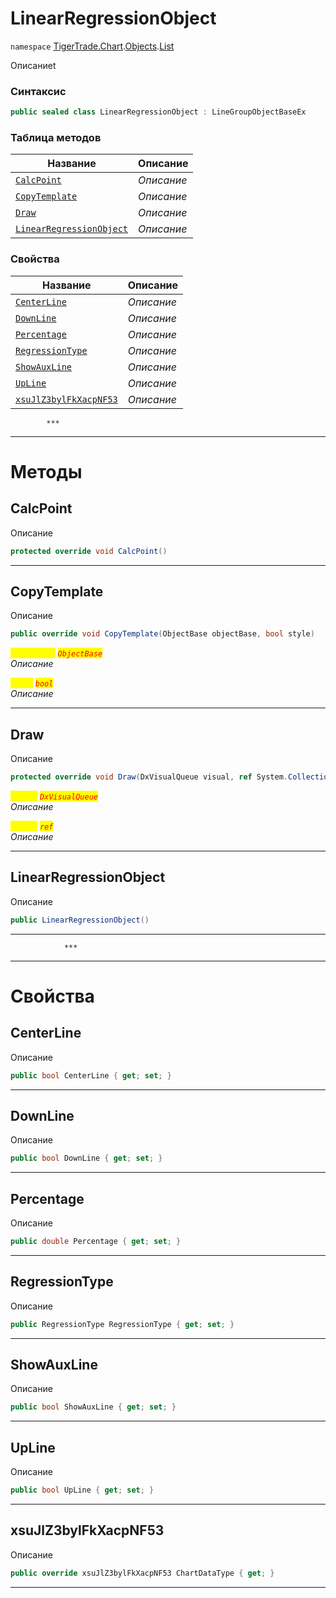 
# LinearRegressionObject
`namespace` [TigerTrade.Chart](../../../TigerTrade.Chart.md).[Objects](../../../TigerTrade.Chart/Objects.md).[List](../../../TigerTrade.Chart/Objects/List.md)



Описаниеt

### Синтаксис
```csharp
public sealed class LinearRegressionObject : LineGroupObjectBaseEx
```


### Таблица методов
| Название | Описание |
| --- | --- |
| [`CalcPoint`](./LinearRegressionObject.cs/Методы/CalcPoint.md) | *Описание* |
| [`CopyTemplate`](./LinearRegressionObject.cs/Методы/CopyTemplate.md) | *Описание* |
| [`Draw`](./LinearRegressionObject.cs/Методы/Draw.md) | *Описание* |
| [`LinearRegressionObject`](./LinearRegressionObject.cs/Методы/LinearRegressionObject.md) | *Описание* |

### Свойства
| Название | Описание |
| --- | --- |
| [`CenterLine`](./LinearRegressionObject.cs/Свойства/CenterLine.md) | *Описание* |
| [`DownLine`](./LinearRegressionObject.cs/Свойства/DownLine.md) | *Описание* |
| [`Percentage`](./LinearRegressionObject.cs/Свойства/Percentage.md) | *Описание* |
| [`RegressionType`](./LinearRegressionObject.cs/Свойства/RegressionType.md) | *Описание* |
| [`ShowAuxLine`](./LinearRegressionObject.cs/Свойства/ShowAuxLine.md) | *Описание* |
| [`UpLine`](./LinearRegressionObject.cs/Свойства/UpLine.md) | *Описание* |
| [`xsuJlZ3bylFkXacpNF53`](./LinearRegressionObject.cs/Свойства/xsuJlZ3bylFkXacpNF53.md) | *Описание* |




            ***
  ***
  # Методы

## CalcPoint
Описание

```csharp
protected override void CalcPoint()
```

***                

## CopyTemplate
Описание

```csharp
public override void CopyTemplate(ObjectBase objectBase, bool style)
```

<mark style="color:yellow;">`objectBase`</mark> <mark style="color:red;">*`ObjectBase`*</mark>  
 *Описание*  

<mark style="color:yellow;">`style`</mark> <mark style="color:red;">*`bool`*</mark>  
 *Описание*  


***                

## Draw
Описание

```csharp
protected override void Draw(DxVisualQueue visual, ref System.Collections.Generic.List<ObjectLabelInfo> labels)
```
<mark style="color:yellow;">`visual`</mark> <mark style="color:red;">*`DxVisualQueue`*</mark>  
 *Описание*  

<mark style="color:yellow;">`System`</mark> <mark style="color:red;">*`ref`*</mark>  
 *Описание*  


***                

## LinearRegressionObject
Описание

```csharp
public LinearRegressionObject()
```

***                
                ***
  ***
  # Свойства

## CenterLine
Описание

```csharp
public bool CenterLine { get; set; }
```
***

## DownLine
Описание

```csharp
public bool DownLine { get; set; }
```
***

## Percentage
Описание

```csharp
public double Percentage { get; set; }
```
***

## RegressionType
Описание

```csharp
public RegressionType RegressionType { get; set; }
```
***

## ShowAuxLine
Описание

```csharp
public bool ShowAuxLine { get; set; }
```
***

## UpLine
Описание

```csharp
public bool UpLine { get; set; }
```
***

## xsuJlZ3bylFkXacpNF53
Описание

```csharp
public override xsuJlZ3bylFkXacpNF53 ChartDataType { get; }
```
***

